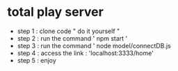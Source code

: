 # total play server 
- step 1 : clone code " do it yourself "
- step 2 : run the command ' npm start '
- step 3 : run the command ' node model/connectDB.js
- step 4 : access the link : 'localhost:3333/home'
- step 5 : enjoy 

